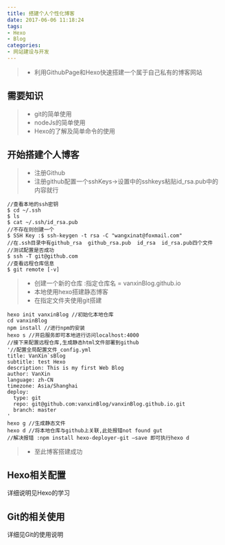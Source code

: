 ```yaml
---
title: 搭建个人个性化博客
date: 2017-06-06 11:18:24
tags: 
- Hexo
- Blog
categories: 
- 网站建设与开发
---
```


>- 利用GithubPage和Hexo快速搭建一个属于自己私有的博客网站
<!-- more -->

## 需要知识
>- git的简单使用
>- nodeJs的简单使用
>- Hexo的了解及简单命令的使用

## 开始搭建个人博客
>- 注册Github
>  - 注册github配置一个sshKeys->设置中的sshkeys粘贴id_rsa.pub中的内容就行
```
//查看本地的ssh密钥
$ cd ~/.ssh
$ ls
$ cat ~/.ssh/id_rsa.pub
//不存在则创建一个
$ SSH Key :$ ssh-keygen -t rsa -C "wangxinat@foxmail.com"
//在.ssh目录中有github_rsa  github_rsa.pub  id_rsa  id_rsa.pub四个文件
//测试配置是否成功
$ ssh -T git@github.com
//查看远程仓库信息
$ git remote [-v]
```
>  - 创建一个新的仓库 :指定仓库名 = vanxinBlog.github.io
> - 本地使用hexo搭建静态博客
>  - 在指定文件夹使用git搭建
```
hexo init vanxinBlog //初始化本地仓库
cd vanxinBlog
npm install //进行npm的安装
hexo s //开启服务即可本地进行访问localhost:4000
//接下来配置远程仓库,生成静态html文件部署到github
'//配置全局配置文件_config.yml
title: VanXin`sBlog
subtitle: test Hexo
description: This is my first Web Blog
author: VanXin
language: zh-CN
timezone: Asia/Shanghai
deploy:
  type: git
  repo: git@github.com:vanxinBlog/vanxinBlog.github.io.git
  branch: master
'
hexo g //生成静态文件
hexo d //将本地仓库与github上关联,此处报错not found gut
//解决报错 :npm install hexo-deployer-git –save 即可执行hexo d
```
> - 至此博客搭建成功

## Hexo相关配置
详细说明见Hexo的学习
## Git的相关使用
详细见Git的使用说明
